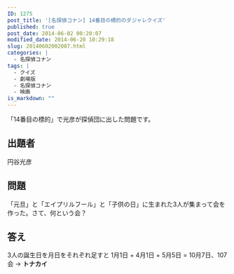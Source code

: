 ```yaml
---
ID: 1275
post_title: '[名探偵コナン] 14番目の標的のダジャレクイズ'
published: true
post_date: 2014-06-02 00:20:07
modified_date: 2014-06-20 10:29:18
slug: 20140602002007.html
categories: |
  - 名探偵コナン
tags: |
  - クイズ
  - 劇場版
  - 名探偵コナン
  - 映画
is_markdown: ""
---
```

「14番目の標的」で光彦が探偵団に出した問題です。
<!--more-->
<h2>出題者</h2>
円谷光彦

<h2>問題</h2>
「元旦」と「エイプリルフール」と「子供の日」に生まれた3人が集まって会を作った。さて、何という会？

<h2>答え</h2>
3人の誕生日を月日をそれぞれ足すと
1月1日 + 4月1日 + 5月5日 = 10月7日、107会
→ <strong>トナカイ</strong>
